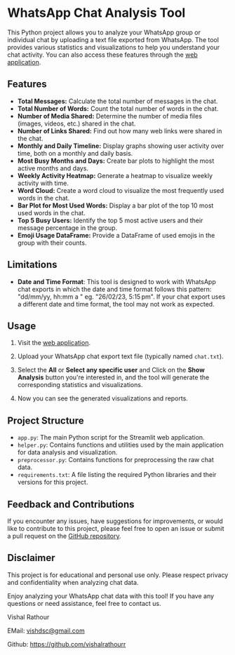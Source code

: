 # WhatsApp Chat Analysis Tool

This Python project allows you to analyze your WhatsApp group or individual chat by uploading a text file exported from WhatsApp. The tool provides various statistics and visualizations to help you understand your chat activity. You can also access these features through the [web application](https://whatsanalysis.streamlit.app/).


## Features

- **Total Messages:** Calculate the total number of messages in the chat.
- **Total Number of Words:** Count the total number of words in the chat.
- **Number of Media Shared:** Determine the number of media files (images, videos, etc.) shared in the chat.
- **Number of Links Shared:** Find out how many web links were shared in the chat.
- **Monthly and Daily Timeline:** Display graphs showing user activity over time, both on a monthly and daily basis.
- **Most Busy Months and Days:** Create bar plots to highlight the most active months and days.
- **Weekly Activity Heatmap:** Generate a heatmap to visualize weekly activity with time.
- **Word Cloud:** Create a word cloud to visualize the most frequently used words in the chat.
- **Bar Plot for Most Used Words:** Display a bar plot of the top 10 most used words in the chat.
- **Top 5 Busy Users:** Identify the top 5 most active users and their message percentage in the group.
- **Emoji Usage DataFrame:** Provide a DataFrame of used emojis in the group with their counts.


## Limitations

- **Date and Time Format**: This tool is designed to work with WhatsApp chat exports in which the date and time format follows this pattern: "dd/mm/yy, hh:mm a " eg. "26/02/23, 5:15 pm". If your chat export uses a different date and time format, the tool may not work as expected.

## Usage

1. Visit the [web application](https://whatsanalysis.streamlit.app/).

2. Upload your WhatsApp chat export text file (typically named `chat.txt`).

3. Select the **All** or **Select any specific user** and Click on the **Show Analysis** button you're interested in, and the tool will generate the corresponding statistics and visualizations.

4. Now you can see the generated visualizations and reports.


## Project Structure

- `app.py`: The main Python script for the Streamlit web application.
- `helper.py`: Contains functions and utilities used by the main application for data analysis and visualization.
- `preprocessor.py`: Contains functions for preprocessing the raw chat data.
- `requirements.txt`: A file listing the required Python libraries and their versions for this project.


## Feedback and Contributions

If you encounter any issues, have suggestions for improvements, or would like to contribute to this project, please feel free to open an issue or submit a pull request on the [GitHub repository](https://github.com/yourusername/whatsapp-chat-analysis).

## Disclaimer

This project is for educational and personal use only. Please respect privacy and confidentiality when analyzing chat data.


Enjoy analyzing your WhatsApp chat data with this tool! If you have any questions or need assistance, feel free to contact us.

Vishal Rathour

EMail: vishdsc@gmail.com

Github: https://github.com/vishalrathourr
